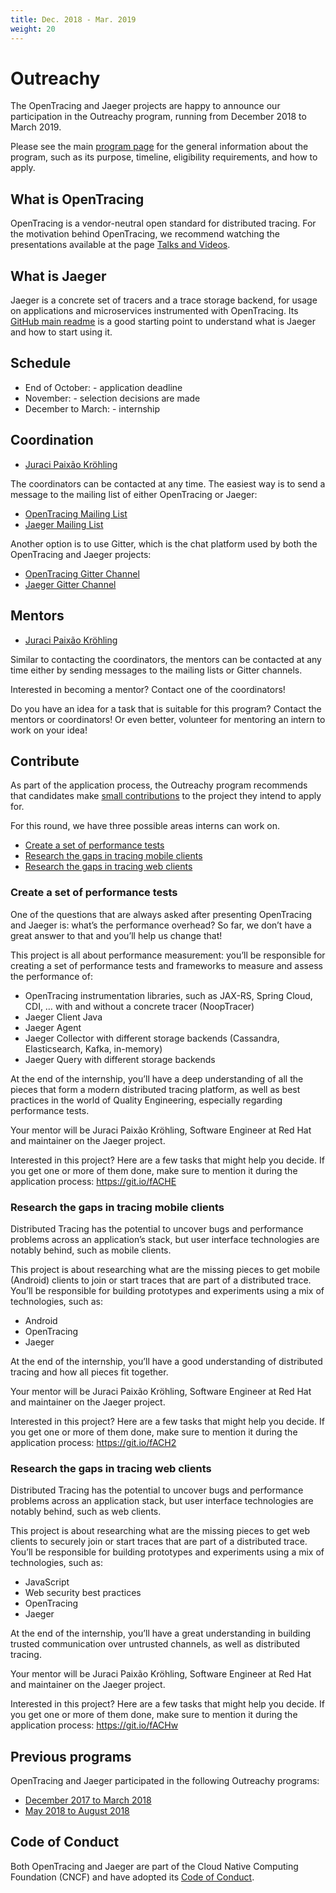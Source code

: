 ```yaml
---
title: Dec. 2018 - Mar. 2019
weight: 20
---
```


# Outreachy

The OpenTracing and Jaeger projects are happy to announce our participation in the Outreachy program, running
from December 2018 to March 2019. 

Please see the main [program page](https://outreachy.org) for the general information about the program, such
as its purpose, timeline, eligibility requirements, and how to apply.

## What is OpenTracing

OpenTracing is a vendor-neutral open standard for distributed tracing. For the motivation behind OpenTracing,
we recommend watching the presentations available at the page [Talks and Videos](/media).

## What is Jaeger

Jaeger is a concrete set of tracers and a trace storage backend, for usage on applications and microservices
instrumented with OpenTracing. Its [GitHub main readme](https://github.com/jaegertracing/jaeger) is a good
starting point to understand what is Jaeger and how to start using it.

## Schedule
- End of October: - application deadline
- November: - selection decisions are made
- December to March: - internship

## Coordination

* [Juraci Paixão Kröhling](https://github.com/jpkrohling)

The coordinators can be contacted at any time. The easiest way is to send a message to the mailing list of either
OpenTracing or Jaeger:

* [OpenTracing Mailing List](https://groups.google.com/forum/#!forum/opentracing)
* [Jaeger Mailing List](https://groups.google.com/forum/#!forum/jaeger-tracing)

Another option is to use Gitter, which is the chat platform used by both the OpenTracing and Jaeger projects:

* [OpenTracing Gitter Channel](http://gitter.im/opentracing/public)
* [Jaeger Gitter Channel](https://gitter.im/jaegertracing/Lobby)

## Mentors

* [Juraci Paixão Kröhling](https://github.com/jpkrohling)

Similar to contacting the coordinators, the mentors can be contacted at any time either by sending messages to
the mailing lists or Gitter channels.

Interested in becoming a mentor? Contact one of the coordinators!

Do you have an idea for a task that is suitable for this program? Contact the mentors or coordinators! Or
even better, volunteer for mentoring an intern to work on your idea!

## Contribute

As part of the application process, the Outreachy program recommends that candidates make 
[small contributions](https://www.outreachy.org/apply/make-contributions/) to the project they intend to apply for.

For this round, we have three possible areas interns can work on.

* [Create a set of performance tests](https://www.outreachy.org/december-2018-march-2019-outreachy-internships/communities/cncf-tracing/#create-a-set-of-performance-tests)
* [Research the gaps in tracing mobile clients](https://www.outreachy.org/december-2018-march-2019-outreachy-internships/communities/cncf-tracing/#research-the-gaps-in-tracing-mobile-clients)
* [Research the gaps in tracing web clients](https://www.outreachy.org/december-2018-march-2019-outreachy-internships/communities/cncf-tracing/#research-the-gaps-in-tracing-web-clients)

### Create a set of performance tests

One of the questions that are always asked after presenting OpenTracing and Jaeger is: what’s the performance overhead? So far, we don’t have a great answer to that and you’ll help us change that!

This project is all about performance measurement: you’ll be responsible for creating a set of performance tests and frameworks to measure and assess the performance of:

* OpenTracing instrumentation libraries, such as JAX-RS, Spring Cloud, CDI, …​ with and without a concrete tracer (NoopTracer)
* Jaeger Client Java
* Jaeger Agent
* Jaeger Collector with different storage backends (Cassandra, Elasticsearch, Kafka, in-memory)
* Jaeger Query with different storage backends

At the end of the internship, you’ll have a deep understanding of all the pieces that form a modern distributed tracing platform, as well as best practices in the world of Quality Engineering, especially regarding performance tests.

Your mentor will be Juraci Paixão Kröhling, Software Engineer at Red Hat and maintainer on the Jaeger project.

Interested in this project? Here are a few tasks that might help you decide. If you get one or more of them done, make sure to mention it during the application process: https://git.io/fACHE

### Research the gaps in tracing mobile clients

Distributed Tracing has the potential to uncover bugs and performance problems across an application’s stack, but user interface technologies are notably behind, such as mobile clients.

This project is about researching what are the missing pieces to get mobile (Android) clients to join or start traces that are part of a distributed trace. You’ll be responsible for building prototypes and experiments using a mix of technologies, such as:

* Android
* OpenTracing
* Jaeger

At the end of the internship, you’ll have a good understanding of distributed tracing and how all pieces fit together.

Your mentor will be Juraci Paixão Kröhling, Software Engineer at Red Hat and maintainer on the Jaeger project.

Interested in this project? Here are a few tasks that might help you decide. If you get one or more of them done, make sure to mention it during the application process: https://git.io/fACH2

### Research the gaps in tracing web clients

Distributed Tracing has the potential to uncover bugs and performance problems across an application stack, but user interface technologies are notably behind, such as web clients.

This project is about researching what are the missing pieces to get web clients to securely join or start traces that are part of a distributed trace. You’ll be responsible for building prototypes and experiments using a mix of technologies, such as:

* JavaScript
* Web security best practices
* OpenTracing
* Jaeger

At the end of the internship, you’ll have a great understanding in building trusted communication over untrusted channels, as well as distributed tracing.

Your mentor will be Juraci Paixão Kröhling, Software Engineer at Red Hat and maintainer on the Jaeger project.

Interested in this project? Here are a few tasks that might help you decide. If you get one or more of them done, make sure to mention it during the application process: https://git.io/fACHw

## Previous programs

OpenTracing and Jaeger participated in the following Outreachy programs:

* [December 2017 to March 2018](/get-involved/outreachy/outreachy-201701)
* [May 2018 to August 2018](/get-involved/outreachy/outreachy-201801)

## Code of Conduct

Both OpenTracing and Jaeger are part of the Cloud Native Computing Foundation (CNCF) and have adopted its
[Code of Conduct](https://github.com/cncf/foundation/blob/master/code-of-conduct.md).